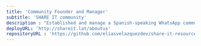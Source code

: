 ```yaml
---
title: 'Community Founder and Manager'
subtitle: 'SHARE IT community'
description : "Established and manage a Spanish-speaking WhatsApp community dedicated to learning and mutual support in technical fields. Foster collaboration and knowledge sharing, demonstrating strong leadership, initiative, and interpersonal skills. We even created a GitHub repository where we share resources and help each other with our learning journey, and a Discord server for more interactive discussions."
deployURL: 'http://shareit.lat/aboutus'
repositoryURL : 'https://github.com/eliasvelazquezdev/share-it-resources'
---
```

